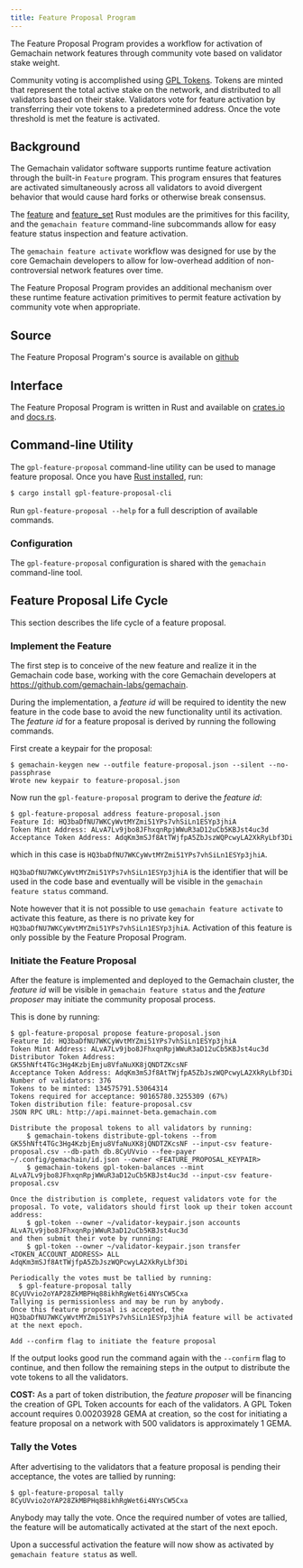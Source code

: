 ```yaml
---
title: Feature Proposal Program
---
```


The Feature Proposal Program provides a workflow for activation of Gemachain
network features through community vote based on validator stake weight.

Community voting is accomplished using [GPL Tokens](token.md).  Tokens are
minted that represent the total active stake on the network, and distributed to
all validators based on their stake.  Validators vote for feature activation by
transferring their vote tokens to a predetermined address.  Once the vote
threshold is met the feature is activated.

## Background

The Gemachain validator software supports runtime feature activation through the
built-in `Feature` program.  This program ensures that features are activated
simultaneously across all validators to avoid divergent behavior that would
cause hard forks or otherwise break consensus.

The
[feature](https://docs.rs/gemachain-program/latest/gemachain_program/feature/index.html)
and [feature_set](https://docs.rs/gemachain-sdk/latest/gemachain_sdk/feature_set/index.html)
Rust modules are the primitives for this facility, and the `gemachain feature`
command-line subcommands allow for easy feature status inspection and feature
activation.

The `gemachain feature activate` workflow was designed for use by the core Gemachain
developers to allow for low-overhead addition of non-controversial network
features over time.

The Feature Proposal Program provides an additional mechanism over these runtime
feature activation primitives to permit feature activation by community vote
when appropriate.

## Source
The Feature Proposal Program's source is available on
[github](https://github.com/gemacoin/gemachain.git)

## Interface
The Feature Proposal Program is written in Rust and available on [crates.io](https://crates.io/crates/gpl-feature-proposal) and [docs.rs](https://docs.rs/gpl-feature-proposal).

## Command-line Utility
The `gpl-feature-proposal` command-line utility can be used to manage feature
proposal.  Once you have [Rust installed](https://rustup.rs/), run:
```sh
$ cargo install gpl-feature-proposal-cli
```

Run `gpl-feature-proposal --help` for a full description of available commands.

### Configuration
The `gpl-feature-proposal` configuration is shared with the `gemachain` command-line tool.

## Feature Proposal Life Cycle

This section describes the life cycle of a feature proposal.

### Implement the Feature
The first step is to conceive of the new feature and realize it in the
Gemachain code base, working with the core Gemachain developers at https://github.com/gemachain-labs/gemachain.

During the implementation, a *feature id* will be required to identity the new
feature in the code base to avoid the new functionality until its activation.
The *feature id* for a feature proposal is derived by running the following
commands.

First create a keypair for the proposal:
```
$ gemachain-keygen new --outfile feature-proposal.json --silent --no-passphrase
Wrote new keypair to feature-proposal.json
```

Now run the `gpl-feature-proposal` program to derive the *feature id*:
```
$ gpl-feature-proposal address feature-proposal.json
Feature Id: HQ3baDfNU7WKCyWvtMYZmi51YPs7vhSiLn1ESYp3jhiA
Token Mint Address: ALvA7Lv9jbo8JFhxqnRpjWWuR3aD12uCb5KBJst4uc3d
Acceptance Token Address: AdqKm3mSJf8AtTWjfpA5ZbJszWQPcwyLA2XkRyLbf3Di
```
which in this case is `HQ3baDfNU7WKCyWvtMYZmi51YPs7vhSiLn1ESYp3jhiA`.

`HQ3baDfNU7WKCyWvtMYZmi51YPs7vhSiLn1ESYp3jhiA` is the identifier that will be
used in the code base and eventually will be visible in the `gemachain feature status` command.

Note however that it is not possible to use `gemachain feature activate` to
activate this feature, as there is no private key for
`HQ3baDfNU7WKCyWvtMYZmi51YPs7vhSiLn1ESYp3jhiA`.  Activation of this feature is
only possible by the Feature Proposal Program.

### Initiate the Feature Proposal

After the feature is implemented and deployed to the Gemachain cluster,
the *feature id* will be visible in `gemachain feature status` and the *feature
proposer* may initiate the community proposal process.

This is done by running:
```
$ gpl-feature-proposal propose feature-proposal.json
Feature Id: HQ3baDfNU7WKCyWvtMYZmi51YPs7vhSiLn1ESYp3jhiA
Token Mint Address: ALvA7Lv9jbo8JFhxqnRpjWWuR3aD12uCb5KBJst4uc3d
Distributor Token Address: GK55hNft4TGc3Hg4KzbjEmju8VfaNuXK8jQNDTZKcsNF
Acceptance Token Address: AdqKm3mSJf8AtTWjfpA5ZbJszWQPcwyLA2XkRyLbf3Di
Number of validators: 376
Tokens to be minted: 134575791.53064314
Tokens required for acceptance: 90165780.3255309 (67%)
Token distribution file: feature-proposal.csv
JSON RPC URL: http://api.mainnet-beta.gemachain.com

Distribute the proposal tokens to all validators by running:
    $ gemachain-tokens distribute-gpl-tokens --from GK55hNft4TGc3Hg4KzbjEmju8VfaNuXK8jQNDTZKcsNF --input-csv feature-proposal.csv --db-path db.8CyUVvio --fee-payer ~/.config/gemachain/id.json --owner <FEATURE_PROPOSAL_KEYPAIR>
    $ gemachain-tokens gpl-token-balances --mint ALvA7Lv9jbo8JFhxqnRpjWWuR3aD12uCb5KBJst4uc3d --input-csv feature-proposal.csv

Once the distribution is complete, request validators vote for the proposal. To vote, validators should first look up their token account address:
    $ gpl-token --owner ~/validator-keypair.json accounts ALvA7Lv9jbo8JFhxqnRpjWWuR3aD12uCb5KBJst4uc3d
and then submit their vote by running:
    $ gpl-token --owner ~/validator-keypair.json transfer <TOKEN_ACCOUNT_ADDRESS> ALL AdqKm3mSJf8AtTWjfpA5ZbJszWQPcwyLA2XkRyLbf3Di

Periodically the votes must be tallied by running:
  $ gpl-feature-proposal tally 8CyUVvio2oYAP28ZkMBPHq88ikhRgWet6i4NYsCW5Cxa
Tallying is permissionless and may be run by anybody.
Once this feature proposal is accepted, the HQ3baDfNU7WKCyWvtMYZmi51YPs7vhSiLn1ESYp3jhiA feature will be activated at the next epoch.

Add --confirm flag to initiate the feature proposal
```

If the output looks good run the command again with the `--confirm` flag to
continue, and then follow the remaining steps in the output to distribute the
vote tokens to all the validators.

**COST:** As a part of token distribution, the *feature proposer* will be
financing the creation of GPL Token accounts for each of the validators.  A GPL
Token account requires 0.00203928 GEMA at creation, so the cost for initiating a
feature proposal on a network with 500 validators is approximately 1 GEMA.

### Tally the Votes

After advertising to the validators that a feature proposal is pending their
acceptance, the votes are tallied by running:
```
$ gpl-feature-proposal tally 8CyUVvio2oYAP28ZkMBPHq88ikhRgWet6i4NYsCW5Cxa
```
Anybody may tally the vote.  Once the required number of votes are tallied, the
feature will be automatically activated at the start of the next epoch.

Upon a successful activation the feature will now show as activated by
`gemachain feature status` as well.
